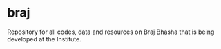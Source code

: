 # braj
Repository for all codes, data and resources on Braj Bhasha that is being developed at the Institute.
